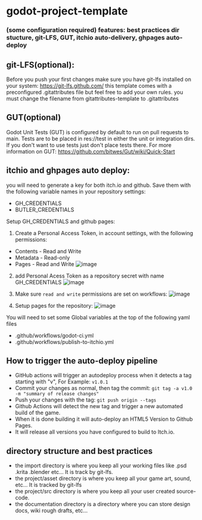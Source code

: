 # godot-project-template
### (some configuration required) features: best practices dir stucture, git-LFS, GUT, itchio auto-delivery, ghpages auto-deploy

## git-LFS(optional):
Before you push your first changes make sure you have git-lfs installed on your system:
https://git-lfs.github.com/
this template comes with a preconfigured .gitattributes file but feel free to add your own rules.
you must change the filename from gitattributes-template to .gitattributes

## GUT(optional)
Godot Unit Tests (GUT) is configured by default to run on pull requests to main. Tests are to be placed in res://test in either the unit or integration dirs. If you don't want to use tests just don't place tests there. For more information on GUT: https://github.com/bitwes/Gut/wiki/Quick-Start

## itchio and ghpages auto deploy:
you will need to generate a key for both itch.io and github.
Save them with the following variable names in your repository settings:
* GH_CREDENTIALS
* BUTLER_CREDENTIALS


Setup GH_CREDENTIALS and github pages:
1) Create a Personal Access Token, in account settings, with the following permissions:
  * Contents - Read and Write
  * Metadata - Read-only
  * Pages - Read and Write
![image](https://github.com/loteque/godot-project-template/assets/69282314/7738951b-62d8-4cf2-9d2a-a7c79069109d)


2) add Personal Acess Token as a repository secret with name GH_CREDENTIALS
![image](https://user-images.githubusercontent.com/69282314/184680197-b607040d-7a3a-4b8a-bb3d-d670d9d0d933.png)


3) Make sure `read and write` permissions are set on workflows:
![image](https://github.com/loteque/godot-project-template/assets/69282314/7e41b9a3-d075-4689-b6bb-7893e3e88eee)


4) Setup pages for the repository:
![image](https://github.com/loteque/godot-project-template/assets/69282314/9d1c1f01-9047-468e-8d14-e43169b4f410)


You will need to set some Global variables at the top of the following yaml files
* .github/workflows/godot-ci.yml 
* .github/workflows/publish-to-itchio.yml

## How to trigger the auto-deploy pipeline
* GitHub actions will trigger an autodeploy process when it detects a tag starting with "v", For Example: ```v1.0.1```
* Commit your changes as normal, then tag the commit: ```git tag -a v1.0 -m "summary of release changes"```
* Push your changes with the tag: ```git push origin --tags```
* Github Actions will detect the new tag and trigger a new automated build of the game. 
* When it is done building it will auto-deploy an HTML5 Version to Github Pages.
* It will release all versions you have configured to build to Itch.io.

## directory structure and best practices
* the import directory is where you keep all your working files like .psd .krita .blender etc... It is track by git-lfs.
* the project/asset directory is where you keep all your game art, sound, etc... It is tracked by git-lfs
* the project/src directory is where you keep all your user created source-code.
* the documentation directory is a directory where you can store design docs, wiki rough drafts, etc...

